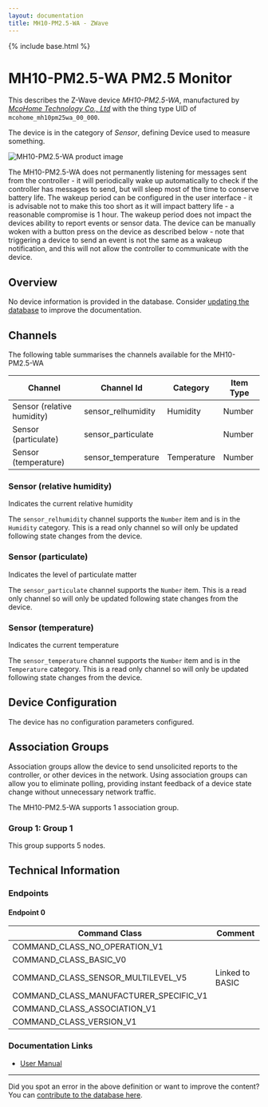```yaml
---
layout: documentation
title: MH10-PM2.5-WA - ZWave
---
```


{% include base.html %}

# MH10-PM2.5-WA PM2.5 Monitor
This describes the Z-Wave device *MH10-PM2.5-WA*, manufactured by *[McoHome Technology Co., Ltd](http://www.mcohome.com/)* with the thing type UID of ```mcohome_mh10pm25wa_00_000```.

The device is in the category of *Sensor*, defining Device used to measure something.

<img src="http://www.cd-jackson.com/zwave_device_uploads/244/244_default.png" alt="MH10-PM2.5-WA product image">


The MH10-PM2.5-WA does not permanently listening for messages sent from the controller - it will periodically wake up automatically to check if the controller has messages to send, but will sleep most of the time to conserve battery life. The wakeup period can be configured in the user interface - it is advisable not to make this too short as it will impact battery life - a reasonable compromise is 1 hour. The wakeup period does not impact the devices ability to report events or sensor data. The device can be manually woken with a button press on the device as described below - note that triggering a device to send an event is not the same as a wakeup notification, and this will not allow the controller to communicate with the device.

## Overview

No device information is provided in the database. Consider [updating the database](http://www.cd-jackson.com/index.php/zwave/zwave-device-database/zwave-device-list/devicesummary/244) to improve the documentation.

## Channels

The following table summarises the channels available for the MH10-PM2.5-WA

| Channel | Channel Id | Category | Item Type |
|---------|------------|----------|-----------|
| Sensor (relative humidity) | sensor_relhumidity | Humidity | Number | 
| Sensor (particulate) | sensor_particulate |  | Number | 
| Sensor (temperature) | sensor_temperature | Temperature | Number | 

### Sensor (relative humidity)

Indicates the current relative humidity

The ```sensor_relhumidity``` channel supports the ```Number``` item and is in the ```Humidity``` category. This is a read only channel so will only be updated following state changes from the device.

### Sensor (particulate)

Indicates the level of particulate matter

The ```sensor_particulate``` channel supports the ```Number``` item. This is a read only channel so will only be updated following state changes from the device.

### Sensor (temperature)

Indicates the current temperature

The ```sensor_temperature``` channel supports the ```Number``` item and is in the ```Temperature``` category. This is a read only channel so will only be updated following state changes from the device.



## Device Configuration

The device has no configuration parameters configured.

## Association Groups

Association groups allow the device to send unsolicited reports to the controller, or other devices in the network. Using association groups can allow you to eliminate polling, providing instant feedback of a device state change without unnecessary network traffic.

The MH10-PM2.5-WA supports 1 association group.

### Group 1: Group 1


This group supports 5 nodes.

## Technical Information

### Endpoints

#### Endpoint 0

| Command Class | Comment |
|---------------|---------|
| COMMAND_CLASS_NO_OPERATION_V1| |
| COMMAND_CLASS_BASIC_V0| |
| COMMAND_CLASS_SENSOR_MULTILEVEL_V5| Linked to BASIC|
| COMMAND_CLASS_MANUFACTURER_SPECIFIC_V1| |
| COMMAND_CLASS_ASSOCIATION_V1| |
| COMMAND_CLASS_VERSION_V1| |

### Documentation Links

* [User Manual](http://www.cd-jackson.com/zwave_device_uploads/244/MH10-PM2-5-UM.pdf)

---

Did you spot an error in the above definition or want to improve the content?
You can [contribute to the database here](http://www.cd-jackson.com/index.php/zwave/zwave-device-database/zwave-device-list/devicesummary/244).
